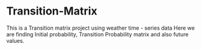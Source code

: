 # Transition-Matrix
This is a Transition matrix project using weather time - series data
Here we are finding Initial probability, Transition Probability matrix
and also future values.
